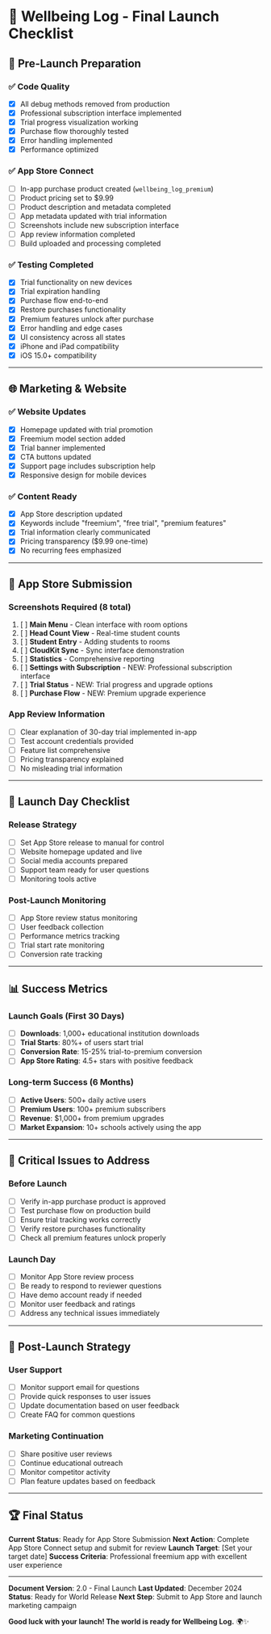 # 🚀 Wellbeing Log - Final Launch Checklist

## 🎯 Pre-Launch Preparation

### ✅ Code Quality
- [x] All debug methods removed from production
- [x] Professional subscription interface implemented
- [x] Trial progress visualization working
- [x] Purchase flow thoroughly tested
- [x] Error handling implemented
- [x] Performance optimized

### ✅ App Store Connect
- [ ] In-app purchase product created (`wellbeing_log_premium`)
- [ ] Product pricing set to $9.99
- [ ] Product description and metadata completed
- [ ] App metadata updated with trial information
- [ ] Screenshots include new subscription interface
- [ ] App review information completed
- [ ] Build uploaded and processing completed

### ✅ Testing Completed
- [x] Trial functionality on new devices
- [x] Trial expiration handling
- [x] Purchase flow end-to-end
- [x] Restore purchases functionality
- [x] Premium features unlock after purchase
- [x] Error handling and edge cases
- [x] UI consistency across all states
- [x] iPhone and iPad compatibility
- [x] iOS 15.0+ compatibility

---

## 🌐 Marketing & Website

### ✅ Website Updates
- [x] Homepage updated with trial promotion
- [x] Freemium model section added
- [x] Trial banner implemented
- [x] CTA buttons updated
- [x] Support page includes subscription help
- [x] Responsive design for mobile devices

### ✅ Content Ready
- [x] App Store description updated
- [x] Keywords include "freemium", "free trial", "premium features"
- [x] Trial information clearly communicated
- [x] Pricing transparency ($9.99 one-time)
- [x] No recurring fees emphasized

---

## 📱 App Store Submission

### Screenshots Required (8 total)
1. [ ] **Main Menu** - Clean interface with room options
2. [ ] **Head Count View** - Real-time student counts
3. [ ] **Student Entry** - Adding students to rooms
4. [ ] **CloudKit Sync** - Sync interface demonstration
5. [ ] **Statistics** - Comprehensive reporting
6. [ ] **Settings with Subscription** - NEW: Professional subscription interface
7. [ ] **Trial Status** - NEW: Trial progress and upgrade options
8. [ ] **Purchase Flow** - NEW: Premium upgrade experience

### App Review Information
- [ ] Clear explanation of 30-day trial implemented in-app
- [ ] Test account credentials provided
- [ ] Feature list comprehensive
- [ ] Pricing transparency explained
- [ ] No misleading trial information

---

## 🎉 Launch Day Checklist

### Release Strategy
- [ ] Set App Store release to manual for control
- [ ] Website homepage updated and live
- [ ] Social media accounts prepared
- [ ] Support team ready for user questions
- [ ] Monitoring tools active

### Post-Launch Monitoring
- [ ] App Store review status monitoring
- [ ] User feedback collection
- [ ] Performance metrics tracking
- [ ] Trial start rate monitoring
- [ ] Conversion rate tracking

---

## 📊 Success Metrics

### Launch Goals (First 30 Days)
- [ ] **Downloads**: 1,000+ educational institution downloads
- [ ] **Trial Starts**: 80%+ of users start trial
- [ ] **Conversion Rate**: 15-25% trial-to-premium conversion
- [ ] **App Store Rating**: 4.5+ stars with positive feedback

### Long-term Success (6 Months)
- [ ] **Active Users**: 500+ daily active users
- [ ] **Premium Users**: 100+ premium subscribers
- [ ] **Revenue**: $1,000+ from premium upgrades
- [ ] **Market Expansion**: 10+ schools actively using the app

---

## 🚨 Critical Issues to Address

### Before Launch
- [ ] Verify in-app purchase product is approved
- [ ] Test purchase flow on production build
- [ ] Ensure trial tracking works correctly
- [ ] Verify restore purchases functionality
- [ ] Check all premium features unlock properly

### Launch Day
- [ ] Monitor App Store review process
- [ ] Be ready to respond to reviewer questions
- [ ] Have demo account ready if needed
- [ ] Monitor user feedback and ratings
- [ ] Address any technical issues immediately

---

## 🔮 Post-Launch Strategy

### User Support
- [ ] Monitor support email for questions
- [ ] Provide quick responses to user issues
- [ ] Update documentation based on user feedback
- [ ] Create FAQ for common questions

### Marketing Continuation
- [ ] Share positive user reviews
- [ ] Continue educational outreach
- [ ] Monitor competitor activity
- [ ] Plan feature updates based on feedback

---

## 🏆 Final Status

**Current Status**: Ready for App Store Submission
**Next Action**: Complete App Store Connect setup and submit for review
**Launch Target**: [Set your target date]
**Success Criteria**: Professional freemium app with excellent user experience

---

**Document Version**: 2.0 - Final Launch
**Last Updated**: December 2024
**Status**: Ready for World Release
**Next Step**: Submit to App Store and launch marketing campaign

**Good luck with your launch! The world is ready for Wellbeing Log.** 🌍✨
